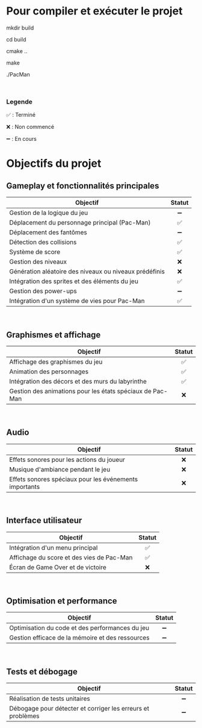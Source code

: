 # Pour compiler et exécuter le projet

mkdir build

cd build

cmake ..

make

./PacMan

<br>

### Legende
✅ : Terminé 
 
❌ : Non commencé 
 
➖ : En cours


# Objectifs du projet

## Gameplay et fonctionnalités principales
| Objectif                                                | Statut |
|---------------------------------------------------------|:------:|
| Gestion de la logique du jeu                            |  ➖    |
| Déplacement du personnage principal (Pac-Man)            |  ✅      |
| Déplacement des fantômes                                |  ➖      |
| Détection des collisions                                |  ✅      |
| Système de score                                        |  ✅      |
| Gestion des niveaux                                     |  ❌      |
| Génération aléatoire des niveaux ou niveaux prédéfinis   |  ❌      |
| Intégration des sprites et des éléments du jeu           |  ✅      |
| Gestion des power-ups                                   |  ➖      |
| Intégration d'un système de vies pour Pac-Man           |  ✅      |

<br>

## Graphismes et affichage  
| Objectif                                                | Statut |
|---------------------------------------------------------|:------:|
| Affichage des graphismes du jeu                         |  ✅      |
| Animation des personnages                               |  ✅      |
| Intégration des décors et des murs du labyrinthe         |  ✅      |
| Gestion des animations pour les états spéciaux de Pac-Man |  ❌      |

<br>

## Audio
| Objectif                                                | Statut |
|---------------------------------------------------------|:------:|
| Effets sonores pour les actions du joueur                |  ❌      |
| Musique d'ambiance pendant le jeu                        |  ❌      |
| Effets sonores spéciaux pour les événements importants   |  ❌      |

<br>

## Interface utilisateur
| Objectif                                                | Statut |
|---------------------------------------------------------|:------:|
| Intégration d'un menu principal                          |  ✅      |
| Affichage du score et des vies de Pac-Man                |  ✅      |
| Écran de Game Over et de victoire                        |  ❌      |

<br>

## Optimisation et performance
| Objectif                                                | Statut |
|---------------------------------------------------------|:------:|
| Optimisation du code et des performances du jeu          |  ➖      |
| Gestion efficace de la mémoire et des ressources         |  ➖      |

<br>

## Tests et débogage
| Objectif                                                | Statut |
|---------------------------------------------------------|:------:|
| Réalisation de tests unitaires                           |  ➖      |
| Débogage pour détecter et corriger les erreurs et problèmes |  ➖      |